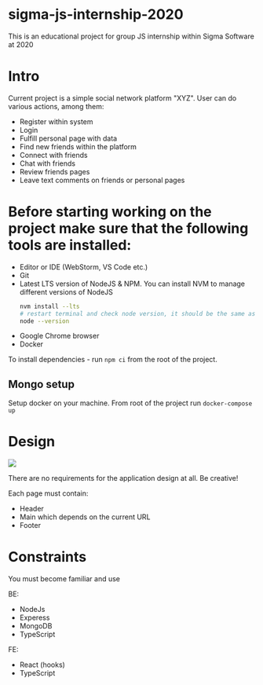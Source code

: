 # sigma-js-internship-2020

This is an educational project for group JS internship within Sigma Software at 2020

# Intro

Current project is a simple social network platform "XYZ". User can do various actions, among them:

- Register within system
- Login
- Fulfill personal page with data
- Find new friends within the platform
- Connect with friends
- Chat with friends
- Review friends pages
- Leave text comments on friends or personal pages

# Before starting working on the project make sure that the following tools are installed:

- Editor or IDE (WebStorm, VS Code etc.)
- Git
- Latest LTS version of NodeJS & NPM. You can install NVM to manage different versions of NodeJS
  ```sh
  nvm install --lts
  # restart terminal and check node version, it should be the same as .nvmrc file
  node --version
  ```
- Google Chrome browser
- Docker

To install dependencies - run `npm ci` from the root of the project.

## Mongo setup

Setup docker on your machine. From root of the project run `docker-compose up`

# Design

[![](https://img.shields.io/badge/source-figma-blue?style=flat)](https://www.figma.com/file/gAndxaAQxPZ20cYJdKxRuH/Fullstack-Internship)

There are no requirements for the application design at all. Be creative!

Each page must contain:

- Header
- Main which depends on the current URL
- Footer

# Constraints

You must become familiar and use

BE:

- NodeJs
- Experess
- MongoDB
- TypeScript

FE:

- React (hooks)
- TypeScript
